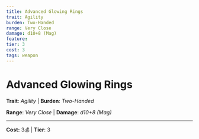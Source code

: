 ```yaml
---
title: Advanced Glowing Rings
trait: Agility
burden: Two-Handed
range: Very Close
damage: d10+8 (Mag)
feature: 
tier: 3
cost: 3
tags: weapon
---
```

# Advanced Glowing Rings

**Trait**: _Agility_ | **Burden**: _Two-Handed_

**Range**: _Very Close_ | **Damage**: _d10+8 (Mag)_

___
**Cost:** 3💰 | **Tier**: 3
